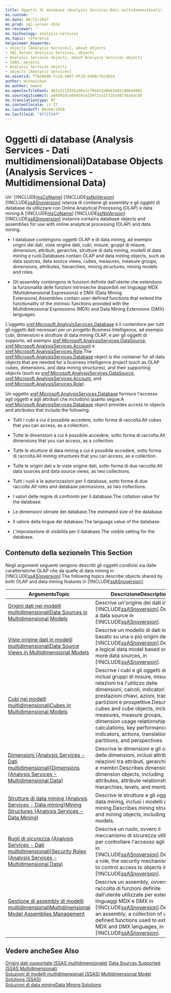 ```yaml
---
title: Oggetti di database (Analysis Services-Dati multidimensionali) | Microsoft Docs
ms.custom: ''
ms.date: 06/13/2017
ms.prod: sql-server-2014
ms.reviewer: ''
ms.technology: analysis-services
ms.topic: reference
helpviewer_keywords:
- objects [Analysis Services], about objects
- SQL Server Analysis Services, objects
- Analysis Services objects, about Analysis Services objects
- SSAS, objects
- Analysis Services objects
- objects [Analysis Services]
ms.assetid: f76d869b-fc1d-4807-9f28-da09c7be382d
author: minewiskan
ms.author: owend
ms.openlocfilehash: d61e3213356146e1cf9e452e0b62e02c96bd4902
ms.sourcegitcommit: ad4d92dce894592a259721a1571b1d8736abacdb
ms.translationtype: MT
ms.contentlocale: it-IT
ms.lasthandoff: 08/04/2020
ms.locfileid: "87727247"
---
```

# <a name="database-objects-analysis-services---multidimensional-data"></a><span data-ttu-id="ac439-102">Oggetti di database (Analysis Services - Dati multidimensionali)</span><span class="sxs-lookup"><span data-stu-id="ac439-102">Database Objects (Analysis Services - Multidimensional Data)</span></span>
  <span data-ttu-id="ac439-103">Un' [!INCLUDE[msCoName](../../../includes/msconame-md.md)] [!INCLUDE[ssNoVersion](../../../includes/ssnoversion-md.md)] [!INCLUDE[ssASnoversion](../../../includes/ssasnoversion-md.md)] istanza di contiene gli assembly e gli oggetti di database da utilizzare con Online Analytical Processing (OLAP) e data mining.</span><span class="sxs-lookup"><span data-stu-id="ac439-103">A [!INCLUDE[msCoName](../../../includes/msconame-md.md)] [!INCLUDE[ssNoVersion](../../../includes/ssnoversion-md.md)] [!INCLUDE[ssASnoversion](../../../includes/ssasnoversion-md.md)] instance contains database objects and assemblies for use with online analytical processing (OLAP) and data mining.</span></span>  
  
-   <span data-ttu-id="ac439-104">I database contengono oggetti OLAP e di data mining, ad esempio origini dei dati, viste origine dati, cubi, misure, gruppi di misure, dimensioni, attributi, gerarchie, strutture di data mining, modelli di data mining e ruoli.</span><span class="sxs-lookup"><span data-stu-id="ac439-104">Databases contain OLAP and data mining objects, such as data sources, data source views, cubes, measures, measure groups, dimensions, attributes, hierarchies, mining structures, mining models and roles.</span></span>  
  
-   <span data-ttu-id="ac439-105">Gli assembly contengono le funzioni definite dall'utente che estendono la funzionalità delle funzioni intrinseche disponibili nei linguaggi MDX (Multidimensional Expressions) e DMX (Data Mining Extensions).</span><span class="sxs-lookup"><span data-stu-id="ac439-105">Assemblies contain user-defined functions that extend the functionality of the intrinsic functions provided with the Multidimensional Expressions (MDX) and Data Mining Extensions (DMX) languages.</span></span>  
  
 <span data-ttu-id="ac439-106">L'oggetto <xref:Microsoft.AnalysisServices.Database> è il contenitore per tutti gli oggetti dati necessari per un progetto Business Intelligence, ad esempio cubi, dimensioni e strutture di data mining OLAP, e per gli oggetti di supporto, ad esempio <xref:Microsoft.AnalysisServices.DataSource>, <xref:Microsoft.AnalysisServices.Account> e <xref:Microsoft.AnalysisServices.Role>.</span><span class="sxs-lookup"><span data-stu-id="ac439-106">The <xref:Microsoft.AnalysisServices.Database> object is the container for all data objects that are needed for a business intelligence project (such as OLAP cubes, dimensions, and data mining structures), and their supporting objects (such as <xref:Microsoft.AnalysisServices.DataSource>, <xref:Microsoft.AnalysisServices.Account>, and <xref:Microsoft.AnalysisServices.Role>).</span></span>  
  
 <span data-ttu-id="ac439-107">Un oggetto <xref:Microsoft.AnalysisServices.Database> fornisce l'accesso agli oggetti e agli attributi che includono quanto segue:</span><span class="sxs-lookup"><span data-stu-id="ac439-107">A <xref:Microsoft.AnalysisServices.Database> object provides access to objects and attributes that include the following:</span></span>  
  
-   <span data-ttu-id="ac439-108">Tutti i cubi a cui è possibile accedere, sotto forma di raccolta.</span><span class="sxs-lookup"><span data-stu-id="ac439-108">All cubes that you can access, as a collection.</span></span>  
  
-   <span data-ttu-id="ac439-109">Tutte le dimensioni a cui è possibile accedere, sotto forma di raccolta.</span><span class="sxs-lookup"><span data-stu-id="ac439-109">All dimensions that you can access, as a collection.</span></span>  
  
-   <span data-ttu-id="ac439-110">Tutte le strutture di data mining a cui è possibile accedere, sotto forma di raccolta.</span><span class="sxs-lookup"><span data-stu-id="ac439-110">All mining structures that you can access, as a collection.</span></span>  
  
-   <span data-ttu-id="ac439-111">Tutte le origini dati e le viste origine dati, sotto forma di due raccolte.</span><span class="sxs-lookup"><span data-stu-id="ac439-111">All data sources and data source views, as two collections.</span></span>  
  
-   <span data-ttu-id="ac439-112">Tutti i ruoli e le autorizzazioni per il database, sotto forma di due raccolte.</span><span class="sxs-lookup"><span data-stu-id="ac439-112">All roles and database permissions, as two collections.</span></span>  
  
-   <span data-ttu-id="ac439-113">I valori delle regole di confronto per il database.</span><span class="sxs-lookup"><span data-stu-id="ac439-113">The collation value for the database.</span></span>  
  
-   <span data-ttu-id="ac439-114">Le dimensioni stimate del database.</span><span class="sxs-lookup"><span data-stu-id="ac439-114">The estimated size of the database.</span></span>  
  
-   <span data-ttu-id="ac439-115">Il valore della lingua del database.</span><span class="sxs-lookup"><span data-stu-id="ac439-115">The language value of the database.</span></span>  
  
-   <span data-ttu-id="ac439-116">L'impostazione di visibilità per il database.</span><span class="sxs-lookup"><span data-stu-id="ac439-116">The visible setting for the database.</span></span>  
  
## <a name="in-this-section"></a><span data-ttu-id="ac439-117">Contenuto della sezione</span><span class="sxs-lookup"><span data-stu-id="ac439-117">In This Section</span></span>  
 <span data-ttu-id="ac439-118">Negli argomenti seguenti vengono descritti gli oggetti condivisi sia dalle caratteristiche OLAP che da quelle di data mining in [!INCLUDE[ssASnoversion](../../../includes/ssasnoversion-md.md)].</span><span class="sxs-lookup"><span data-stu-id="ac439-118">The following topics describe objects shared by both OLAP and data mining features in [!INCLUDE[ssASnoversion](../../../includes/ssasnoversion-md.md)].</span></span>  
  
|<span data-ttu-id="ac439-119">Argomento</span><span class="sxs-lookup"><span data-stu-id="ac439-119">Topic</span></span>|<span data-ttu-id="ac439-120">Descrizione</span><span class="sxs-lookup"><span data-stu-id="ac439-120">Description</span></span>|  
|-----------|-----------------|  
|[<span data-ttu-id="ac439-121">Origini dati nei modelli multidimensionali</span><span class="sxs-lookup"><span data-stu-id="ac439-121">Data Sources in Multidimensional Models</span></span>](../data-sources-in-multidimensional-models.md)|<span data-ttu-id="ac439-122">Descrive un'origine dei dati in [!INCLUDE[ssASnoversion](../../../includes/ssasnoversion-md.md)].</span><span class="sxs-lookup"><span data-stu-id="ac439-122">Describes a data source in [!INCLUDE[ssASnoversion](../../../includes/ssasnoversion-md.md)].</span></span>|  
|[<span data-ttu-id="ac439-123">Viste origine dati in modelli multidimensionali</span><span class="sxs-lookup"><span data-stu-id="ac439-123">Data Source Views in Multidimensional Models</span></span>](../data-source-views-in-multidimensional-models.md)|<span data-ttu-id="ac439-124">Descrive un modello di dati logico basato su una o più origini dei dati in [!INCLUDE[ssASnoversion](../../../includes/ssasnoversion-md.md)].</span><span class="sxs-lookup"><span data-stu-id="ac439-124">Describes a logical data model based on one or more data sources, in [!INCLUDE[ssASnoversion](../../../includes/ssasnoversion-md.md)].</span></span>|  
|[<span data-ttu-id="ac439-125">Cubi nei modelli multidimensionali</span><span class="sxs-lookup"><span data-stu-id="ac439-125">Cubes in Multidimensional Models</span></span>](../cubes-in-multidimensional-models.md)|<span data-ttu-id="ac439-126">Descrive i cubi e gli oggetti dei cubi, inclusi gruppi di misure, misure, relazioni tra l'utilizzo delle dimensioni, calcoli, indicatori di prestazioni chiavi, azioni, traduzioni, partizioni e prospettive.</span><span class="sxs-lookup"><span data-stu-id="ac439-126">Describes cubes and cube objects, including measures, measure groups, dimension usage relationships, calculations, key performance indicators, actions, translations, partitions, and perspectives.</span></span>|  
|[<span data-ttu-id="ac439-127">Dimensioni &#40;Analysis Services - Dati multidimensionali&#41;</span><span class="sxs-lookup"><span data-stu-id="ac439-127">Dimensions &#40;Analysis Services - Multidimensional Data&#41;</span></span>](../../multidimensional-models-olap-logical-dimension-objects/dimensions-analysis-services-multidimensional-data.md)|<span data-ttu-id="ac439-128">Descrive le dimensioni e gli oggetti delle dimensioni, inclusi attributi, relazioni tra attributi, gerarchie, livelli e membri.</span><span class="sxs-lookup"><span data-stu-id="ac439-128">Describes dimensions and dimension objects, including attributes, attribute relationships, hierarchies, levels, and members.</span></span>|  
|[<span data-ttu-id="ac439-129">Strutture di data mining &#40;Analysis Services - Data mining&#41;</span><span class="sxs-lookup"><span data-stu-id="ac439-129">Mining Structures &#40;Analysis Services - Data Mining&#41;</span></span>](../../data-mining/mining-structures-analysis-services-data-mining.md)|<span data-ttu-id="ac439-130">Descrive le strutture e gli oggetti di data mining, inclusi i modelli di data mining.</span><span class="sxs-lookup"><span data-stu-id="ac439-130">Describes mining structures and mining objects, including mining models.</span></span>|  
|[<span data-ttu-id="ac439-131">Ruoli di sicurezza &#40;Analysis Services - Dati multidimensionali&#41;</span><span class="sxs-lookup"><span data-stu-id="ac439-131">Security Roles  &#40;Analysis Services - Multidimensional Data&#41;</span></span>](security-roles-analysis-services-multidimensional-data.md)|<span data-ttu-id="ac439-132">Descrive un ruolo, ovvero il meccanismo di sicurezza utilizzato per controllare l'accesso agli oggetti in [!INCLUDE[ssASnoversion](../../../includes/ssasnoversion-md.md)].</span><span class="sxs-lookup"><span data-stu-id="ac439-132">Describes a role, the security mechanism used to control access to objects in [!INCLUDE[ssASnoversion](../../../includes/ssasnoversion-md.md)].</span></span>|  
|[<span data-ttu-id="ac439-133">Gestione di assembly di modelli multidimensionali</span><span class="sxs-lookup"><span data-stu-id="ac439-133">Multidimensional Model Assemblies Management</span></span>](../multidimensional-model-assemblies-management.md)|<span data-ttu-id="ac439-134">Descrive un assembly, ovvero una raccolta di funzioni definite dall'utente utilizzate per estendere i linguaggi MDX e DMX in [!INCLUDE[ssASnoversion](../../../includes/ssasnoversion-md.md)].</span><span class="sxs-lookup"><span data-stu-id="ac439-134">Describes an assembly, a collection of user-defined functions used to extend the MDX and DMX languages, in [!INCLUDE[ssASnoversion](../../../includes/ssasnoversion-md.md)].</span></span>|  
  
## <a name="see-also"></a><span data-ttu-id="ac439-135">Vedere anche</span><span class="sxs-lookup"><span data-stu-id="ac439-135">See Also</span></span>  
 <span data-ttu-id="ac439-136">[Origini dati supportate &#40;SSAS multidimensionale&#41;](../supported-data-sources-ssas-multidimensional.md) </span><span class="sxs-lookup"><span data-stu-id="ac439-136">[Data Sources Supported &#40;SSAS Multidimensional&#41;](../supported-data-sources-ssas-multidimensional.md) </span></span>  
 <span data-ttu-id="ac439-137">[Soluzioni di modelli multidimensionali &#40;SSAS&#41;](../multidimensional-model-solutions-ssas.md) </span><span class="sxs-lookup"><span data-stu-id="ac439-137">[Multidimensional Model Solutions &#40;SSAS&#41;](../multidimensional-model-solutions-ssas.md) </span></span>  
 [<span data-ttu-id="ac439-138">Soluzioni di data mining</span><span class="sxs-lookup"><span data-stu-id="ac439-138">Data Mining Solutions</span></span>](../../data-mining/data-mining-solutions.md)  
  
  

